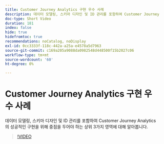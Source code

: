 ```yaml
---
title: Customer Journey Analytics 구현 우수 사례
description: 데이터 모델링, 스키마 디자인 및 ID 관리를 포함하여 Customer Journey Analytics의 성공적인 구현을 위해 중점을 두어야 하는 상위 3가지 영역에 대해 알아봅니다.
doc-type: Short Video
duration: 181
index: false
hide: true
hidefromtoc: true
recommendations: noCatalog, noDisplay
exl-id: 0cc3333f-118c-442a-a25a-e4578a5d7963
source-git-commit: c169a205a9088da0982548d448500f15b2027c06
workflow-type: tm+mt
source-wordcount: '60'
ht-degree: 0%

---
```


# Customer Journey Analytics 구현 우수 사례

데이터 모델링, 스키마 디자인 및 ID 관리를 포함하여 Customer Journey Analytics의 성공적인 구현을 위해 중점을 두어야 하는 상위 3가지 영역에 대해 알아봅니다.

<!-- 62_S655_3442541_180_implementation-best-practices-for-customer-journey-analytics -->
>[!VIDEO](https://video.tv.adobe.com/v/3460260/?learn=on&enablevpops=true&captions=kor)
